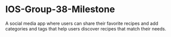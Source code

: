 # IOS-Group-38-Milestone
A social media app where users can share their favorite recipes and add categories and tags that help users discover recipes that match their needs.
